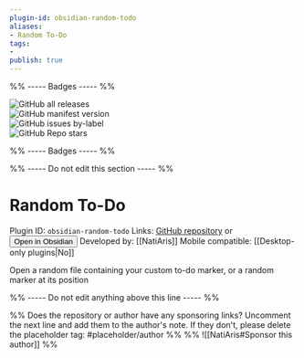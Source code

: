 ```yaml
---
plugin-id: obsidian-random-todo
aliases:
- Random To-Do
tags: 
- 
publish: true
---
```


%% ----- Badges ----- %%

![GitHub all releases](https://img.shields.io/github/downloads/NatiAris/obsidian-random-todo/total?color=573E7A&logo=github&style=for-the-badge)   
![GitHub manifest version](https://img.shields.io/github/manifest-json/v/NatiAris/obsidian-random-todo?color=573E7A&logo=github&style=for-the-badge)   
![GitHub issues by-label](https://img.shields.io/github/issues/NatiAris/obsidian-random-todo/help%20wanted?color=573E7A&logo=github&style=for-the-badge)   
![GitHub Repo stars](https://img.shields.io/github/stars/NatiAris/obsidian-random-todo?color=573E7A&logo=github&style=for-the-badge)

%% ----- Badges ----- %%

%% ----- Do not edit this section ----- %%

# Random To-Do

Plugin ID: `obsidian-random-todo`
Links: [GitHub repository](https://github.com/NatiAris/obsidian-random-todo) or [<button id=HH>Open in Obsidian</button>](obsidian://goto-plugin?id=obsidian-random-todo)
Developed by: [[NatiAris]]
Mobile compatible: [[Desktop-only plugins|No]]

Open a random file containing your custom to-do marker, or a random marker at its position

%% ----- Do not edit anything above this line ----- %% 

%% Does the repository or author have any sponsoring links? Uncomment the next line and add them to the author's note. If they don't, please delete the placeholder tag: #placeholder/author %%
%% ![[NatiAris#Sponsor this author]] %%
